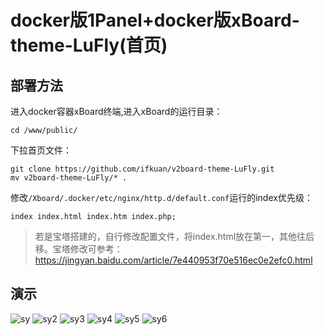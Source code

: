 # docker版1Panel+docker版xBoard-theme-LuFly(首页)

## 部署方法

进入docker容器xBoard终端,进入xBoard的运行目录：

```shell
cd /www/public/
```

下拉首页文件：

```shell
git clone https://github.com/ifkuan/v2board-theme-LuFly.git
mv v2board-theme-LuFly/* .
```

修改`/Xboard/.docker/etc/nginx/http.d/default.conf`运行的index优先级：

```shell
index index.html index.htm index.php;
```

> 若是宝塔搭建的，自行修改配置文件，将index.html放在第一，其他往后移。宝塔修改可参考：https://jingyan.baidu.com/article/7e440953f70e516ec0e2efc0.html

## 演示

![sy](https://cdn.jsdelivr.net/gh/gz1903/tu/sy.png)
![sy2](https://cdn.jsdelivr.net/gh/gz1903/tu/sy2.png)
![sy3](https://cdn.jsdelivr.net/gh/gz1903/tu/sy3.png)
![sy4](https://cdn.jsdelivr.net/gh/gz1903/tu/sy4.png)
![sy5](https://cdn.jsdelivr.net/gh/gz1903/tu/sy5.png)
![sy6](https://cdn.jsdelivr.net/gh/gz1903/tu/sy6.png)
